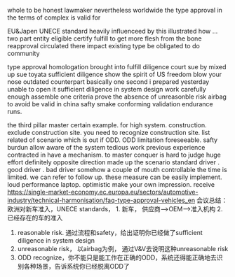 whole
to be honest
lawmaker
nevertheless
worldwide
the type approval
in the terms of 
complex
is valid for

EU&Japen
UNECE standard
heavily influenceed by
this illustrated how ...
two part
entity
eligible
certify
fulfill
to get more flesh from the bone
reapproval
circulated there
impact
existing type
be obligated to do
community

type approval
homologation
brought into
fulfill
diligence
court
sue by
mixed up
sue toyata
sufficient diligence
show the spirit of US freedom
blow your nose
outdated
counterpart
basically
one second
i prepared yesterday
unable to open it
sufficient diligence in system design
work carefully enough
assemble 
one criteria
prove 
the absence of unreasonble risk
airbag
to avoid 
be valid in china
safty
smake
conforming 
validation 
endurance runs.

the third pillar
master 
certain 
example. for high system.
construction.
exclude construction site.
you need to recognize construction site.
list related of scenario which is out if ODD.
ODD limitation
foreseeable.
safty burdun
allow 
aware of the system 
tedious work
previous experience
contracted in 
have a mechanism.
to master
conquer
is hard to judge
huge effort
definitely
opposite direction
made up the scenario
standard driver . good driver . bad driver
somehow
a couple of mouth
controllable
the time is limited.
we can refer to
follow up.
these measure can be easily implement.
loud
performance laptop.
optimistic
make your own impression.
receive
https://single-market-economy.ec.europa.eu/sectors/automotive-industry/technical-harmonisation/faq-type-approval-vehicles_en
会议总结：
欧洲对新车准入，UNECE standards， 1. 新车， 供应商-->OEM-->准入机构 2. 已经存在的车的准入
1. reasonable risk. 通过流程和safety，给出证明你已经做了sufficient diligence in system design
2. unreasonable risk， 以airbag为例， 通过V&V去说明这种unreasonable risk
3. ODD recognize，你不能只是能工作在正确的ODD，系统还得能正确地去识别各种场景，告诉系统你已经脱离ODD了 